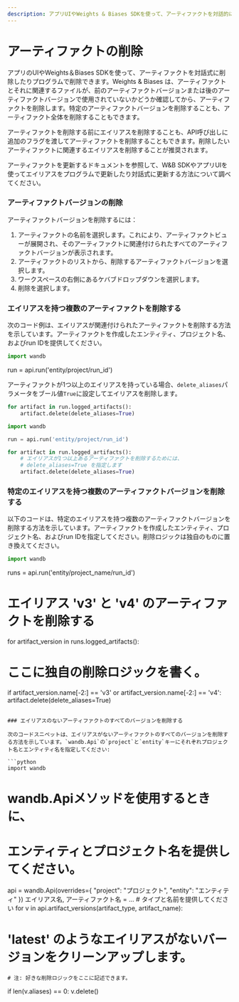 ```yaml
---
description: アプリUIやWeights & Biases SDKを使って、アーティファクトを対話的に削除します。
---
```


# アーティファクトの削除

<head>
  <title>W&Bアーティファクトの削除</title>
</head>
アプリのUIやWeights＆Biases SDKを使って、アーティファクトを対話式に削除したりプログラムで削除できます。Weights & Biases は、アーティファクトとそれに関連するファイルが、前のアーティファクトバージョンまたは後のアーティファクトバージョンで使用されていないかどうか確認してから、アーティファクトを削除します。特定のアーティファクトバージョンを削除することも、アーティファクト全体を削除することもできます。

アーティファクトを削除する前にエイリアスを削除することも、API呼び出しに追加のフラグを渡してアーティファクトを削除することもできます。削除したいアーティファクトに関連するエイリアスを削除することが推奨されます。

アーティファクトを更新するドキュメントを参照して、W&B SDKやアプリUIを使ってエイリアスをプログラムで更新したり対話式に更新する方法について調べてください。
### アーティファクトバージョンの削除

アーティファクトバージョンを削除するには：

1. アーティファクトの名前を選択します。これにより、アーティファクトビューが展開され、そのアーティファクトに関連付けられたすべてのアーティファクトバージョンが表示されます。
2. アーティファクトのリストから、削除するアーティファクトバージョンを選択します。
3. ワークスペースの右側にあるケバブドロップダウンを選択します。
4. 削除を選択します。
### エイリアスを持つ複数のアーティファクトを削除する

次のコード例は、エイリアスが関連付けられたアーティファクトを削除する方法を示しています。アーティファクトを作成したエンティティ、プロジェクト名、およびrun IDを提供してください。

```python
import wandb
```
run = api.run('entity/project/run_id')

アーティファクトが1つ以上のエイリアスを持っている場合、`delete_aliases`パラメータをブール値`True`に設定してエイリアスを削除します。

```python
for artifact in run.logged_artifacts():
    artifact.delete(delete_aliases=True)
```

```python
import wandb

run = api.run('entity/project/run_id')

for artifact in run.logged_artifacts():
    # エイリアスが1つ以上あるアーティファクトを削除するためには、
    # delete_aliases=True を指定します
    artifact.delete(delete_aliases=True)
```
### 特定のエイリアスを持つ複数のアーティファクトバージョンを削除する

以下のコードは、特定のエイリアスを持つ複数のアーティファクトバージョンを削除する方法を示しています。アーティファクトを作成したエンティティ、プロジェクト名、およびrun IDを指定してください。削除ロジックは独自のものに置き換えてください。

```python
import wandb
```
runs = api.run('entity/project_name/run_id')

# エイリアス 'v3' と 'v4' のアーティファクトを削除する
for artifact_version in runs.logged_artifacts():
  # ここに独自の削除ロジックを書く。
  if artifact_version.name[-2:] == 'v3' or artifact_version.name[-2:] == 'v4':
    artifact.delete(delete_aliases=True)
```

### エイリアスのないアーティファクトのすべてのバージョンを削除する

次のコードスニペットは、エイリアスがないアーティファクトのすべてのバージョンを削除する方法を示しています。`wandb.Api`の`project`と`entity`キーにそれぞれプロジェクト名とエンティティ名を指定してください:

```python
import wandb
```

# wandb.Apiメソッドを使用するときに、
# エンティティとプロジェクト名を提供してください。
api = wandb.Api(overrides={
        "project": "プロジェクト", 
        "entity": "エンティティ"
        })
エイリアス名, アーティファクト名 = ... # タイプと名前を提供してください
for v in api.artifact_versions(artifact_type, artifact_name):
  # 'latest' のようなエイリアスがないバージョンをクリーンアップします。
	# 注: 好きな削除ロジックをここに記述できます。
  if len(v.aliases) == 0:
      v.delete()
```